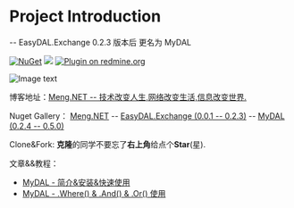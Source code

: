 # Project Introduction 
  -- EasyDAL.Exchange 0.2.3 版本后 更名为 MyDAL 

[![NuGet](https://img.shields.io/nuget/v/DotnetSpider2.Extension.svg)](https://www.nuget.org/packages/MyDAL/)
[![](https://img.shields.io/bitbucket/issues-raw/atlassian/python-bitbucket.svg)](https://github.com/liumeng0403/MyDAL)
[![Plugin on redmine.org](https://img.shields.io/redmine/plugin/stars/redmine_xlsx_format_issue_exporter.svg)](https://github.com/liumeng0403/MyDAL)

![Image text](https://github.com/liumeng0403/MyDAL/blob/master/MyDAL/Others/MyDAL.png)

博客地址：<a href="https://www.cnblogs.com/Meng-NET/p/8963476.html" target="_blank">Meng.NET -- 技术改变人生,网络改变生活,信息改变世界.</a>

Nuget Gallery： 
<a href="https://www.nuget.org/profiles/Meng.NET" target="_blank">Meng.NET</a> -- 
<a href="https://www.nuget.org/packages/EasyDAL.Exchange/" target="_blank">EasyDAL.Exchange (0.0.1 -- 0.2.3)</a> -- 
<a href="https://www.nuget.org/packages/MyDAL/" target="_blank">MyDAL (0.2.4 -- 0.5.0)</a>

Clone&Fork:  <b>克隆</b>的同学不要忘了<b>右上角</b>给点个<b>Star</b>(星).

文章&&教程：<br/>
* <a href="https://www.cnblogs.com/Meng-NET/p/9831746.html" target="_blank">MyDAL - 简介&安装&快速使用</a>
* <a href="https://www.cnblogs.com/Meng-NET/p/9978336.html" target="_blank">MyDAL - .Where() & .And() & .Or() 使用</a>
